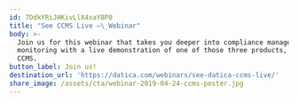 ```yaml
---
id: 7DdkYRiJHKivLlX4xaYBP0
title: "See CCMS Live —\_Webinar"
body: >-
  Join us for this webinar that takes you deeper into compliance management and
  monitoring with a live demonstration of one of those three products, Datica
  CCMS. 
button_label: Join us!
destination_url: 'https://datica.com/webinars/see-datica-ccms-live/'
share_image: /assets/cta/webinar-2019-04-24-ccms-poster.jpg
---
```


  